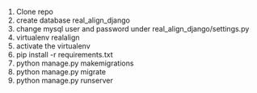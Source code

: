 1) Clone repo
2) create database real_align_django
3) change mysql user and password under real_align_django/settings.py
4) virtualenv realalign
5) activate the virtualenv
6) pip install -r requirements.txt
7) python manage.py makemigrations
8) python manage.py migrate
9) python manage.py runserver
